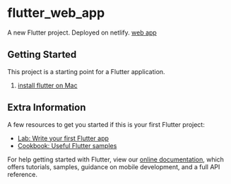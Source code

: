 # flutter_web_app

A new Flutter project. Deployed on netlify. [web app](https://first-flutter-app.netlify.app)

## Getting Started

This project is a starting point for a Flutter application.

1. [install flutter on Mac](https://flutter.dev/docs/get-started/install/macos#update-your-path)


## Extra Information

A few resources to get you started if this is your first Flutter project:

- [Lab: Write your first Flutter app](https://flutter.dev/docs/get-started/codelab)
- [Cookbook: Useful Flutter samples](https://flutter.dev/docs/cookbook)

For help getting started with Flutter, view our
[online documentation](https://flutter.dev/docs), which offers tutorials,
samples, guidance on mobile development, and a full API reference.
